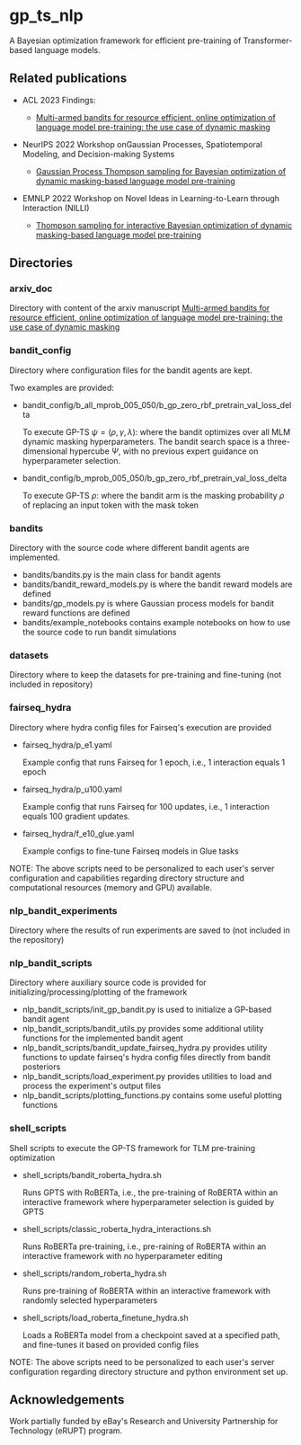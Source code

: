 # gp_ts_nlp

A Bayesian optimization framework for efficient pre-training of Transformer-based language models.

## Related publications

- ACL 2023 Findings:

    - [Multi-armed bandits for resource efficient, online optimization of language model pre-training: the use case of dynamic masking](https://aclanthology.org/2023.findings-acl.675/)

- NeurIPS 2022 Workshop onGaussian Processes, Spatiotemporal Modeling, and Decision-making Systems

    - [Gaussian Process Thompson sampling for Bayesian optimization of dynamic masking-based language model pre-training](https://gp-seminar-series.github.io/neurips-2022/assets/camera_ready/26.pdf)

- EMNLP 2022 Workshop on Novel Ideas in Learning-to-Learn through Interaction (NILLI)

    - [Thompson sampling for interactive Bayesian optimization of dynamic masking-based language model pre-training](https://www.cs.mcgill.ca/~pparth2/nilli_workshop_2022/accepted-papers/3.pdf)


## Directories

### arxiv_doc

Directory with content of the arxiv manuscript [Multi-armed bandits for resource efficient, online optimization of language model pre-training: the use case of dynamic masking](http://arxiv.org/abs/2203.13151)

### bandit_config

Directory where configuration files for the bandit agents are kept.

Two examples are provided:

- bandit_config/b_all_mprob_005_050/b_gp_zero_rbf_pretrain_val_loss_delta

    To execute GP-TS $\psi=\left(\rho, \gamma, \lambda\right)$: where the bandit optimizes over all MLM dynamic masking hyperparameters.
    The bandit search space is a three-dimensional hypercube $\Psi$,
    with no previous expert guidance on hyperparameter selection.
    
- bandit_config/b_mprob_005_050/b_gp_zero_rbf_pretrain_val_loss_delta
    
    To execute GP-TS $\rho$: where the bandit arm is the masking probability $\rho$ of replacing an input token with the mask token

### bandits

Directory with the source code where different bandit agents are implemented.

- bandits/bandits.py is the main class for bandit agents
- bandits/bandit_reward_models.py is where the bandit reward models are defined
- bandits/gp_models.py is where Gaussian process models for bandit reward functions are defined
- bandits/example_notebooks contains example notebooks on how to use the source code to run bandit simulations

### datasets

Directory where to keep the datasets for pre-training and fine-tuning (not included in repository)

### fairseq_hydra

Directory where hydra config files for Fairseq's execution are provided

- fairseq_hydra/p_e1.yaml
    
    Example config that runs Fairseq for 1 epoch, i.e., 1 interaction equals 1 epoch

- fairseq_hydra/p_u100.yaml
    
    Example config that runs Fairseq for 100 updates, i.e., 1 interaction equals 100 gradient updates.
    
- fairseq_hydra/f_e10_glue.yaml
    
    Example configs to fine-tune Fairseq models in Glue tasks
    
NOTE: The above scripts need to be personalized to each user's server configuration and capabilities regarding directory structure and computational resources (memory and GPU) available.

### nlp_bandit_experiments

Directory where the results of run experiments are saved to (not included in the repository)

### nlp_bandit_scripts

Directory where auxiliary source code is provided for initializing/processing/plotting of the framework

- nlp_bandit_scripts/init_gp_bandit.py is used to initialize a GP-based bandit agent 
- nlp_bandit_scripts/bandit_utils.py provides some additional utility functions for the implemented bandit agent
- nlp_bandit_scripts/bandit_update_fairseq_hydra.py provides utility functions to update fairseq's hydra config files directly from bandit posteriors
- nlp_bandit_scripts/load_experiment.py provides utilities to load and process the experiment's output files
- nlp_bandit_scripts/plotting_functions.py contains some useful plotting functions

### shell_scripts

Shell scripts to execute the GP-TS framework for TLM pre-training optimization 

- shell_scripts/bandit_roberta_hydra.sh

    Runs GPTS with RoBERTa, i.e., the pre-training of RoBERTA within an interactive framework where hyperparameter selection is guided by GPTS
     
- shell_scripts/classic_roberta_hydra_interactions.sh
    
    Runs RoBERTa pre-training, i.e., pre-raining of RoBERTA within an interactive framework with no hyperparameter editing

- shell_scripts/random_roberta_hydra.sh

    Runs pre-training of RoBERTA within an interactive framework with randomly selected hyperparameters

- shell_scripts/load_roberta_finetune_hydra.sh

    Loads a RoBERTa model from a checkpoint saved at a specified path, and fine-tunes it based on provided config files

NOTE: The above scripts need to be personalized to each user's server configuration regarding directory structure and python environment set up.
    
## Acknowledgements

Work partially funded by eBay's Research and University Partnership for Technology (eRUPT) program.
